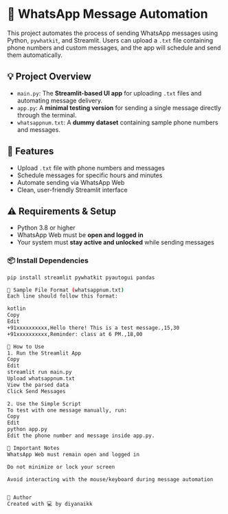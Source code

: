 # 📲 WhatsApp Message Automation

This project automates the process of sending WhatsApp messages using Python, `pywhatkit`, and Streamlit. Users can upload a `.txt` file containing phone numbers and custom messages, and the app will schedule and send them automatically.

## 💡 Project Overview

- `main.py`: The **Streamlit-based UI app** for uploading `.txt` files and automating message delivery.
- `app.py`: A **minimal testing version** for sending a single message directly through the terminal.
- `whatsappnum.txt`: A **dummy dataset** containing sample phone numbers and messages.

## 🧪 Features

- Upload `.txt` file with phone numbers and messages
- Schedule messages for specific hours and minutes
- Automate sending via WhatsApp Web
- Clean, user-friendly Streamlit interface

## ⚠️ Requirements & Setup

- Python 3.8 or higher
- WhatsApp Web must be **open and logged in**
- Your system must **stay active and unlocked** while sending messages

### 📦 Install Dependencies

```bash
pip install streamlit pywhatkit pyautogui pandas

📝 Sample File Format (whatsappnum.txt)
Each line should follow this format:

kotlin
Copy
Edit
+91xxxxxxxxxx,Hello there! This is a test message.,15,30
+91xxxxxxxxxx,Reminder: class at 6 PM.,18,00

🚀 How to Use
1. Run the Streamlit App
Copy
Edit
streamlit run main.py
Upload whatsappnum.txt
View the parsed data
Click Send Messages

2. Use the Simple Script
To test with one message manually, run:
Copy
Edit
python app.py
Edit the phone number and message inside app.py.

📌 Important Notes
WhatsApp Web must remain open and logged in

Do not minimize or lock your screen

Avoid interacting with the mouse/keyboard during message automation


🧠 Author
Created with 💻 by diyanaikk

